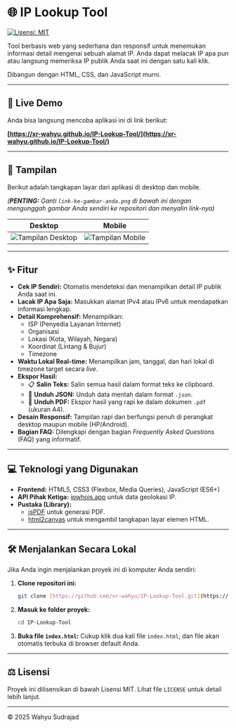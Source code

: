 # 🌐 IP Lookup Tool

[![Lisensi: MIT](https://img.shields.io/badge/License-MIT-yellow.svg)](https://github.com/xr-wahyu/IP-Lookup-Tool/blob/main/LICENSE)

Tool berbasis web yang sederhana dan responsif untuk menemukan informasi detail mengenai sebuah alamat IP. Anda dapat melacak IP apa pun atau langsung memeriksa IP publik Anda saat ini dengan satu kali klik.

Dibangun dengan HTML, CSS, dan JavaScript murni.

---

## 🚀 Live Demo

Anda bisa langsung mencoba aplikasi ini di link berikut:

**[https://xr-wahyu.github.io/IP-Lookup-Tool/](https://xr-wahyu.github.io/IP-Lookup-Tool/)**

---

## 📸 Tampilan

Berikut adalah tangkapan layar dari aplikasi di desktop dan mobile.

*(**PENTING:** Ganti `link-ke-gambar-anda.png` di bawah ini dengan mengunggah gambar Anda sendiri ke repositori dan menyalin link-nya)*

| Desktop | Mobile |
| :---: | :---: |
| ![Tampilan Desktop](link-ke-gambar-desktop.png) | ![Tampilan Mobile](link-ke-gambar-mobile.png) |

---

## ✨ Fitur

* **Cek IP Sendiri:** Otomatis mendeteksi dan menampilkan detail IP publik Anda saat ini.
* **Lacak IP Apa Saja:** Masukkan alamat IPv4 atau IPv6 untuk mendapatkan informasi lengkap.
* **Detail Komprehensif:** Menampilkan:
    * ISP (Penyedia Layanan Internet)
    * Organisasi
    * Lokasi (Kota, Wilayah, Negara)
    * Koordinat (Lintang & Bujur)
    * Timezone
* **Waktu Lokal Real-time:** Menampilkan jam, tanggal, dan hari lokal di timezone target secara *live*.
* **Ekspor Hasil:**
    * 📋 **Salin Teks:** Salin semua hasil dalam format teks ke clipboard.
    * 💾 **Unduh JSON:** Unduh data mentah dalam format `.json`.
    * 📄 **Unduh PDF:** Ekspor hasil yang rapi ke dalam dokumen `.pdf` (ukuran A4).
* **Desain Responsif:** Tampilan rapi dan berfungsi penuh di perangkat desktop maupun mobile (HP/Android).
* **Bagian FAQ:** Dilengkapi dengan bagian *Frequently Asked Questions* (FAQ) yang informatif.

---

## 💻 Teknologi yang Digunakan

* **Frontend:** HTML5, CSS3 (Flexbox, Media Queries), JavaScript (ES6+)
* **API Pihak Ketiga:** [ipwhois.app](https://ipwhois.app/) untuk data geolokasi IP.
* **Pustaka (Library):**
    * [jsPDF](https://github.com/parallax/jsPDF) untuk generasi PDF.
    * [html2canvas](https://html2canvas.hertzen.com/) untuk mengambil tangkapan layar elemen HTML.

---

## 🛠️ Menjalankan Secara Lokal

Jika Anda ingin menjalankan proyek ini di komputer Anda sendiri:

1.  **Clone repositori ini:**
    ```bash
    git clone [https://github.com/xr-wahyu/IP-Lookup-Tool.git](https://github.com/xr-wahyu/IP-Lookup-Tool.git)
    ```

2.  **Masuk ke folder proyek:**
    ```bash
    cd IP-Lookup-Tool
    ```

3.  **Buka file `index.html`:**
    Cukup klik dua kali file `index.html`, dan file akan otomatis terbuka di browser default Anda.

---

## ⚖️ Lisensi

Proyek ini dilisensikan di bawah Lisensi MIT. Lihat file `LICENSE` untuk detail lebih lanjut.

---
&copy; 2025 Wahyu Sudrajad
